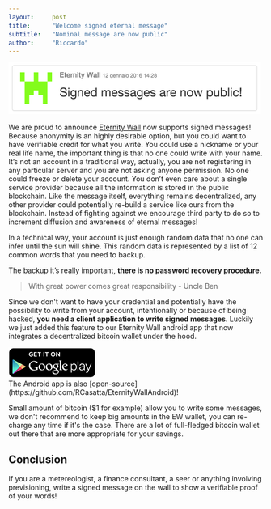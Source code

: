 ```yaml
---
layout:     post
title:      "Welcome signed eternal message"
subtitle:   "Nominal message are now public"
author:     "Riccardo"
---
```


<div>
<a href="http://eternitywall.it/m/0e0ac1c05d9c94b04677403347afbcd0e96855cafdb7f10307f1eb64fe1e969e" >
<img src="/img/signed-messages-are-now-public.png" alt="Signed message are now public" width="499" height="103" class="center-block" style="cursor:pointer" />
</a>
</div>

We are proud to announce [Eternity Wall](http://eternitywall.it) now supports signed messages!
Because anonymity is an highly desirable option, but you could want to have verifiable credit for what you write. You could use a nickname or your real life name, the important thing is that no one could write with your name.
It’s not an account in a traditional way, actually, you are not registering in any particular server and you are not asking anyone permission. No one could freeze or delete your account. You don’t even care about a single service provider because all the information is stored in the public blockchain. Like the message itself, everything remains decentralized, any other provider could potentially re-build a service like ours from the blockchain. Instead of fighting against we encourage third party to do so to increment diffusion and awareness of eternal messages!

In a technical way, your account is just enough random data that no one can infer until the sun will shine. This random data is represented by a list of 12 common words that you need to backup.

<div class="alert alert-danger" role="alert">
  The backup it’s really important, <strong>there is no password recovery procedure.</strong>
</div>

> With great power comes great responsibility - Uncle Ben

Since we don't want to have your credential and potentially have the possibility to write from your account, intentionally or because of being hacked, **you need a client application to write signed messages**. Luckily we just added this feature to our Eternity Wall android app that now integrates a decentralized bitcoin wallet under the hood.

<div>
<a href="https://play.google.com/store/apps/details?id=it.eternitywall.eternitywall" >
<img src="/img/en_generic_rgb_wo_60.png" alt="Get it on google play" width="172" height="60" class="center-block" style="cursor:pointer;" />
</a>
</div>
The Android app is also [open-source](https://github.com/RCasatta/EternityWallAndroid)!

Small amount of bitcoin ($1 for example) allow you to write some messages,
we don't recommend to keep big amounts in the EW wallet, you can re-charge any time if it's the case. There are a lot of full-fledged bitcoin wallet out there that are more appropriate for your savings.
<br>


## Conclusion
If you are a metereologist, a finance consultant, a seer or anything involving previsioning, write a signed message on the wall to show a verifiable proof of your words!


<br>
